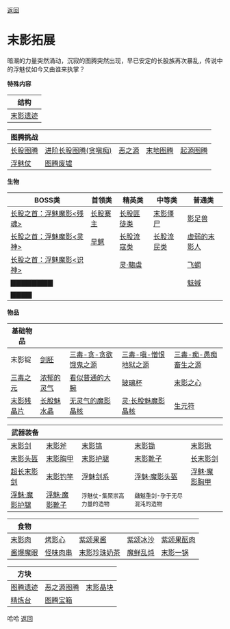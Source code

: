 [返回](/)
# 末影拓展
暗潮的力量突然涌动，沉寂的图腾突然出现，早已安定的长股族再次暴乱，传说中的浮魅仗如今又由谁来执掌？

__特殊内容__

| 结构 |
|  ----  |
| [末影遗迹](/浮魅魔影/特殊/末影遗迹) |

| 图腾挑战 | |  |  |  |
| ----- | ----- | ----- | ----- | ----- |
| [长股图腾](/浮魅魔影/特殊/长股图腾) | [进阶长股图腾(贪嗔痴)](/浮魅魔影/特殊/进阶长股图腾) | [恶之源](/浮魅魔影/特殊/恶之源) | [末地图腾](/浮魅魔影/特殊/末地图腾) | [起源图腾](/浮魅魔影/特殊/起源图腾) |
| [浮魅仗](/浮魅魔影/特殊/浮魅仗) | [图腾废墟](/浮魅魔影/特殊/图腾废墟) | |  |  |

__生物__

|  BOSS类   | 首领类  | 精英类| 中等类|普通类|
|  ----  | ----  | ----  | ----  | ----  |
| [长股之首：浮魅魔影<残魂>](/浮魅魔影/生物/boss#残魂) | [长股寨主](/浮魅魔影/生物/长股寨主.md) |[长股匪徒类](/浮魅魔影/生物/长股匪徒类)|[末影僵尸](/浮魅魔影/生物/末影僵尸)|[影足兽](/浮魅魔影/生物/影足兽)|
| [长股之首：浮魅魔影<灵神> ](/浮魅魔影/生物/boss#灵神) | [旱魃](/浮魅魔影/生物/旱魃) |[长股流寇类](/浮魅魔影/生物/长股流寇类)|[长股流民类](/浮魅魔影/生物/长股流民类)|[虚弱的末影人](/浮魅魔影/生物/虚弱的末影人)|
| [长股之首：浮魅魔影<识神> ](/浮魅魔影/生物/boss#识神) |  |[灵·騶虞](/浮魅魔影/生物/灵·騶虞)||[飞蝄](/浮魅魔影/生物/飞蝄)|
| [▇▇▇▇▇▇▇▇ ](/浮魅魔影/生物/boss#初代浮魅魔影意志)|  |||[鬾蜮](/浮魅魔影/生物/鬾蜮)|
| [▇▇▇▇](/浮魅魔影/生物/boss#飝魆-诞生于暗影虚空之物) |  ||||

__物品__

| 基础物品 | [](/) | [](/) | [](/) | [](/) |
| ----- | ----- | ----- | ----- | ----- |
| 末影锭 | [剑胚](/) | [三毒-贪-贪欲饿鬼之源](/) | [三毒-嗔-憎恨地狱之源](/) | [三毒-痴-愚痴畜生之源](/) |
| [三毒之元](/) | [浓郁的灵气](/) | [看似普通的大腕](/) | [玻璃杯](/) | [末影之心](/) |
| [末影残晶片](/) | [长股魅水晶](/) | [无灵气的魔影晶核](/) | [灵·长股魅魔影晶核](/) | [生元符](/) |

| 武器装备 | [](/) | [](/) | [](/) | [](/) |
| ----- | ----- | ----- | ----- | ----- |
| [末影剑]() | [末影斧](/) | [末影镐](/) | [末影锄](/) | [末影锹](/) |
| [末影头盔](/) | [末影胸甲](/) | [末影护腿](/) | [末影靴子](/) | [长末影剑](/) |
| [超长末影剑](/) | [末影钓竿](/) | [浮魅剑系](/) | [浮魅·魔影头盔](/) | [浮魅·魔影胸甲](/) |
| [浮魅·魔影护腿](/) | [浮魅·魔影靴子](/) | <font size=2>浮魅仗-集聚崇高力量的造物</font>|<font size=2>飝魆重剑-孕于无尽混沌的造物</font>| [](/) |

| 食物 | [](/) | [](/) | [](/) | [](/) |
| ----- | ----- | ----- | ----- | ----- |
| [末影肉](/) | [烤影心](/) | [紫颂果酱](/) | [紫颂冰沙](/) | [紫颂果酝肉](/) |
| [酱爆魔眼](/) | [怪味肉串](/) | [末影珍珠奶茶](/) | [魔鲜乱炖](/) | [末影一锅](/) |

| 方块 | [](/) | [](/) |
| ----- | ----- | ----- |
| [图腾遗迹](/) | [恶之源图腾](/) | [末影晶块](/) |
| [精炼台](/) | [图腾宝箱](/) |


哈哈
[返回](/)




